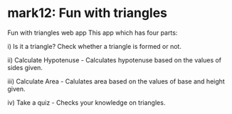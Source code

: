 # mark12: Fun with triangles
 Fun with triangles web app
 This app which has four parts:

i) Is it a triangle? Check whether a triangle is formed or not.

ii) Calculate Hypotenuse - Calculates hypotenuse based on the values of sides given.

iii) Calculate Area - Calulates area based on the values of base and height given.

iv) Take a quiz - Checks your knowledge on triangles.
